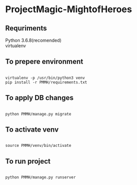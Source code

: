 # ProjectMagic-MightofHeroes

## Requriments
Python 3.6.8(recomended)  
virtualenv

## To prepere environment
<code>
virtualenv -p /usr/bin/python3 venv
pip install -r PMMH/requirements.txt
</code>

## To apply DB changes
<code>
python PMMH/manage.py migrate
</code>

## To activate venv
<code>
source PMMH/venv/bin/activate
</code>

## To run project
<code>
python PMMH/manage.py runserver
</code>

